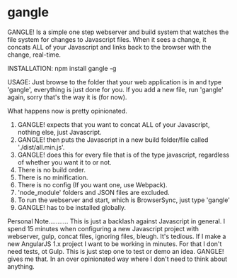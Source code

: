 # gangle
GANGLE! Is a simple one step webserver and build system that watches the file system for changes to Javascript files. When it sees a change, it concats ALL of your Javascript and links back to the browser with the change, real-time.

INSTALLATION: 
npm install gangle -g

USAGE: 
Just browse to the folder that your web application is in and type 'gangle', everything is just done for you. If you add a new file, run 'gangle' again, sorry that's the way it is (for now).

What happens now is pretty opinionated. 

1. GANGLE! expects that you want to concat ALL of your Javascript, nothing else, just Javascript. 
2. GANGLE! then puts the Javascript in a new build folder/file called './dist/all.min.js'.
3. GANGLE! does this for every file that is of the type javascript, regardless of whether you want it to or not.
4. There is no build order.
5. There is no minification.
6. There is no config (If you want one, use Webpack).
7. 'node_module' folders and JSON files are excluded.
8. To run the webserver and start, which is BrowserSync, just type 'gangle'
9. GANGLE! has to be installed globally.

Personal Note...........
This is just a backlash against Javascript in general. I spend 15 minutes when configuring a new Javascript project with webserver, gulp, concat files, ignoring files, bleugh. It's tedious. If I make a new AngularJS 1.x project I want to be 
working in minutes. For that I don't need tests, ot Gulp. This is just step one to test or demo an idea. GANGLE! gives me that. In an over opinionated way where I don't need to think about anything.
